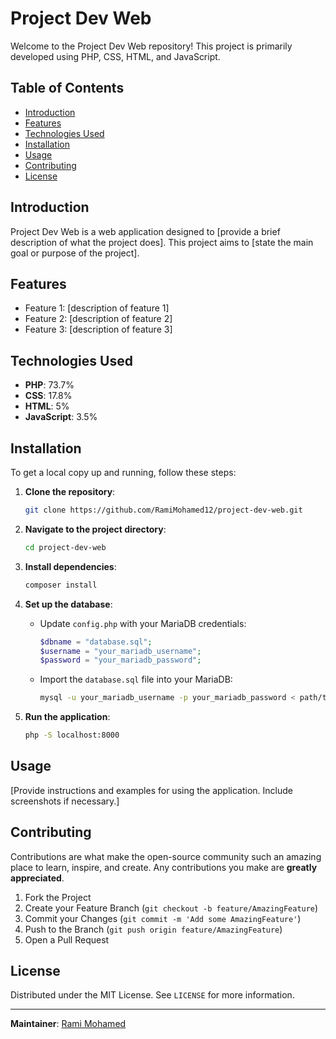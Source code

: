 # Project Dev Web

Welcome to the Project Dev Web repository! This project is primarily developed using PHP, CSS, HTML, and JavaScript.

## Table of Contents
- [Introduction](#introduction)
- [Features](#features)
- [Technologies Used](#technologies-used)
- [Installation](#installation)
- [Usage](#usage)
- [Contributing](#contributing)
- [License](#license)

## Introduction
Project Dev Web is a web application designed to [provide a brief description of what the project does]. This project aims to [state the main goal or purpose of the project].

## Features
- Feature 1: [description of feature 1]
- Feature 2: [description of feature 2]
- Feature 3: [description of feature 3]

## Technologies Used
- **PHP**: 73.7%
- **CSS**: 17.8%
- **HTML**: 5%
- **JavaScript**: 3.5%

## Installation
To get a local copy up and running, follow these steps:

1. **Clone the repository**:
    ```bash
    git clone https://github.com/RamiMohamed12/project-dev-web.git
    ```

2. **Navigate to the project directory**:
    ```bash
    cd project-dev-web
    ```

3. **Install dependencies**:
    ```bash
    composer install
    ```

4. **Set up the database**:
    - Update `config.php` with your MariaDB credentials:
        ```php
        $dbname = "database.sql";
        $username = "your_mariadb_username";
        $password = "your_mariadb_password";
        ```
    - Import the `database.sql` file into your MariaDB:
        ```bash
        mysql -u your_mariadb_username -p your_mariadb_password < path/to/database.sql
        ```

5. **Run the application**:
    ```bash
    php -S localhost:8000
    ```

## Usage
[Provide instructions and examples for using the application. Include screenshots if necessary.]

## Contributing
Contributions are what make the open-source community such an amazing place to learn, inspire, and create. Any contributions you make are **greatly appreciated**.

1. Fork the Project
2. Create your Feature Branch (`git checkout -b feature/AmazingFeature`)
3. Commit your Changes (`git commit -m 'Add some AmazingFeature'`)
4. Push to the Branch (`git push origin feature/AmazingFeature`)
5. Open a Pull Request

## License
Distributed under the MIT License. See `LICENSE` for more information.

---

**Maintainer**: [Rami Mohamed](https://github.com/RamiMohamed12)

